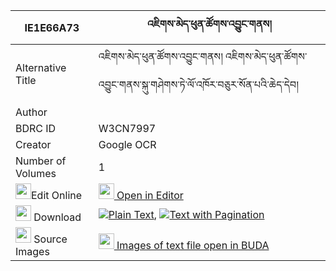 |IE1E66A73|འཇིགས་མེད་ཕུན་ཚོགས་འབྱུང་གནས། 
| --- | --- 
|Alternative Title |འཇིགས་མེད་ཕུན་ཚོགས་འབྱུང་གནས། འཇིགས་མེད་ཕུན་ཚོགས་འབྱུང་གནས་སྐུ་གཤེགས་ཏེ་ལོ་འཁོར་བཅུར་སོན་པའི་ཆེད་དེབ།
|Author | 
|BDRC ID | W3CN7997
|Creator | Google OCR
|Number of Volumes| 1
|<img width="25" src="https://img.icons8.com/color/25/000000/edit-property.png">Edit Online| [<img width="25" src="https://avatars.githubusercontent.com/u/45091458?s=200&v=4"> Open in Editor](http://editor.openpecha.org/IE1E66A73)
|<img width="25" src="https://img.icons8.com/fluent/48/000000/download-2.png"/>  Download | [![](https://img.icons8.com/color/20/000000/txt.png)Plain Text](https://github.com/Openpecha/IE1E66A73/releases/download/v1/jikme_puntsok_jungne_plain_IE1E66A73.zip), [![](https://img.icons8.com/color/20/000000/txt.png)Text with Pagination](https://github.com/Openpecha/IE1E66A73/releases/download/v1/jikme_puntsok_jungne_pages_IE1E66A73.zip)
|<img width="25" src="https://img.icons8.com/plasticine/100/000000/pictures-folder.png"/>  Source Images | [<img width="25" src="https://library.bdrc.io/icons/BUDA-small.svg"> Images of text file open in BUDA](https://library.bdrc.io/show/bdr:W3CN7997)